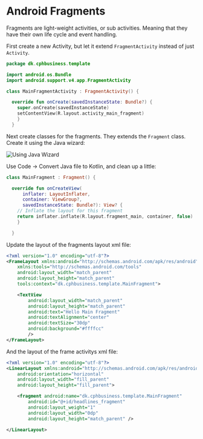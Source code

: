 # Android Fragments

Fragments are light-weight activities, or sub activities.
Meaning that they have their own life cycle and event handling.

First create a new Activity, but let it extend `FragmentActivity` instead of just `Activity`.

```kotlin
package dk.cphbusiness.template

import android.os.Bundle
import android.support.v4.app.FragmentActivity

class MainFragmentActivity : FragmentActivity() {

  override fun onCreate(savedInstanceState: Bundle?) {
    super.onCreate(savedInstanceState)
    setContentView(R.layout.activity_main_fragment)
    }
  }
```

Next create classes for the fragments. They extends the `Fragment` class.
Create it using the Java wizard:

![Using Java Wizard](https://rawgit.com/cphbus-android/article-fragments/master/image/fragment-wizard.png)

Use Code -> Convert Java file to Kotlin, and clean up a little:

```kotlin
class MainFragment : Fragment() {

  override fun onCreateView(
      inflater: LayoutInflater,
      container: ViewGroup?,
      savedInstanceState: Bundle?): View? {
    // Inflate the layout for this fragment
    return inflater.inflate(R.layout.fragment_main, container, false)
    }

  }
```
Update the layout of the fragments layout xml file:
```xml
<?xml version="1.0" encoding="utf-8"?>
<FrameLayout xmlns:android="http://schemas.android.com/apk/res/android"
    xmlns:tools="http://schemas.android.com/tools"
    android:layout_width="match_parent"
    android:layout_height="match_parent"
    tools:context="dk.cphbusiness.template.MainFragment">

    <TextView
        android:layout_width="match_parent"
        android:layout_height="match_parent"
        android:text="Hello Main Fragment"
        android:textAlignment="center"
        android:textSize="30dp"
        android:background="#ffffcc"
        />
</FrameLayout>
```
And the layout of the frame activitys xml file:
```xml
<?xml version="1.0" encoding="utf-8"?>
<LinearLayout xmlns:android="http://schemas.android.com/apk/res/android"
    android:orientation="horizontal"
    android:layout_width="fill_parent"
    android:layout_height="fill_parent">

    <fragment android:name="dk.cphbusiness.template.MainFragment"
        android:id="@+id/headlines_fragment"
        android:layout_weight="1"
        android:layout_width="0dp"
        android:layout_height="match_parent" />

</LinearLayout>
```
